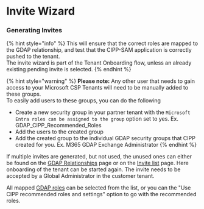 # Invite Wizard

### Generating Invites

{% hint style="info" %}
This will ensure that the correct roles are mapped to the GDAP relationship, and test that the CIPP-SAM application is correctly pushed to the tenant.\
The invite wizard is part of the Tenant Onboarding flow, unless an already existing pending invite is selected.
{% endhint %}

{% hint style="warning" %}
**Please note:** Any other user that needs to gain access to your Microsoft CSP Tenants will need to be manually added to these groups.\
To easily add users to these groups, you can do the following

* Create a new security group in your partner tenant with the `Microsoft Entra roles can be assigned to the group` option set to yes. Ex. GDAP\_CIPP\_Recommended\_Roles
* Add the users to the created group
* Add the created group to the individual GDAP security groups that CIPP created for you. Ex. M365 GDAP Exchange Administrator
{% endhint %}

If multiple invites are generated, but not used, the unused ones can either be found on the [GDAP Relationships](gdap-relationships.md) page or on the [Invite list](gdap-invites.md) page. Here onboarding of the tenant can be started again. The invite needs to be accepted by a Global Administrator in the customer tenant.

All mapped [GDAP roles](gdap-roles.md) can be selected from the list, or you can the "Use CIPP recommended roles and settings" option to go with the recommended roles.

